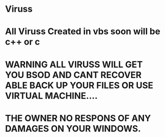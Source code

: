 # Viruss
# All Viruss Created in vbs soon will be c++ or c
# WARNING ALL VIRUSS WILL GET YOU BSOD AND CANT RECOVER ABLE BACK UP YOUR FILES OR USE VIRTUAL MACHINE....
# THE OWNER NO RESPONS OF ANY DAMAGES ON YOUR WINDOWS.
